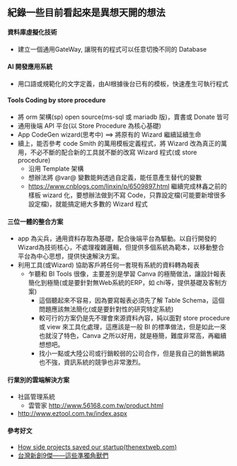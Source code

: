 ## 紀錄一些目前看起來是異想天開的想法
#### 資料庫虛擬化技術
* 建立一個通用GateWay, 讓現有的程式可以任意切換不同的 Database

#### AI 開發應用系統
* 用口語或規範化的文字定義，由AI根據後台已有的模板，快速產生可執行程式

#### Tools Coding by store procedure 
* 將 orm 架構(sp) open source(ms-sql 或 mariadb 版)，賣書或 Donate 皆可
* 通用後端 API 平台(以 Store Procedure 為核心基礎)
* App CodeGen wizard(思考中) ==> 將原有的 Wizard 繼續延續生命
* 續上，能否參考 code Smith 的萬用模板定義程式，將 Wizard 改為真正的萬用，不必不斷的配合新的工具就不斷的改寫 Wizard 程式(或 store procedure)
  * 沿用 Template 架構
  * 想辦法將 @var@ 變數能夠透過自定義，能任意產生替代的變數
  * https://www.cnblogs.com/linxin/p/6509897.html
  繼續完成林鑫之前的樣板 wizard 化，要想辦法做到不寫 Code，只靠設定檔(可能要新增很多設定檔)，就能搞定絕大多數的 Wizard 程式

#### 三位一體的整合方案
* app 為尖兵，通用資料存取為基礎，配合後端平台為驅動。以自行開發的 Wizard為技術核心，不處理複雜邏輯，但提供多個系統為範本，以移動整合平台為中心思想，提供快速解決方案。
* 利用工具(或Wizard) 協助客戶將任何一套現有系統的資料轉為報表
  * 乍聽和 BI Tools 很像，主要差別是學習 Canva 的極簡做法，讓設計報表簡化到極簡(或是要針對無Web系統的ERP，如 chi等，提供基礎及客制方案)
    * 這個聽起來不容易，因為要寫報表必須先了解 Table Schema，這個問題應該無法簡化(或是要針對性的研究特定系統)
    * 較可行的方案仍是先不理會來源資料內容，純以面對 store procedure 或 view 來工具化處理，這應該是一般 BI 的標準做法，但是如此一來也就沒了特色，Canva 之所以好用，就是極簡，難度非常高，再繼續想想吧。
    * 找小一點或大陸公司或行銷較弱的公司合作，但是我自己的銷售網路也不強，資訊系統的競爭也非常激烈。

#### 行業別的雲端解決方案 
* 社區管理系統
  * 雲管家 http://www.56168.com.tw/product.html
* http://www.eztool.com.tw/index.aspx

#### 參考好文
* [How side projects saved our startup(thenextweb.com)](https://thenextweb.com/entrepreneur/2014/10/23/side-projects-saved-our-startup/1/)
* [台灣新創9傑——這些準獨角獸們](https://www.bnext.com.tw/article/60107/kneron-2020-special)
